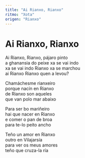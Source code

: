 ```yaml
---
title: "Ai Rianxo, Rianxo"
ritmo: "Xota"
origen: "Rianxo"
---
```


# Ai Rianxo, Rianxo

Ai Rianxo, Rianxo, pájaro pinto<br>
a ghanansia do peixe xa se vai indo<br>
xa se vai indo Rianxo xa se marchou<br>
ai Rianxo Rianxo quen a levou?

Chamáchesme rianxeiro<br>
porque nacín en Rianxo<br>
de Rianxo son aqueles<br>
que van polo mar abaixo

Para ser bo mariñeiro<br>
hai que nacer en Rianxo<br>
e comer o pan de broa<br>
para te-lo peito ancho

Teño un amor en Rianxo<br>
outro en Vilajarsía<br>
para ver os meus amores<br>
teño que cruza-la ría